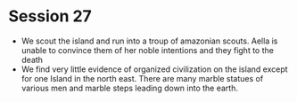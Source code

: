 # Session 27

* We scout the island and run into a troup of amazonian scouts. Aella is unable to convince them of her noble intentions and they fight to the death  
* We find very little evidence of organized civilization on the island except for one Island in the north east. There are many marble statues of various men and marble steps leading down into the earth.
